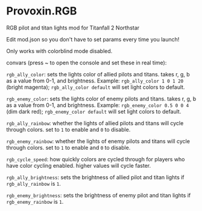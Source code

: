 # Provoxin.RGB
RGB pilot and titan lights mod for Titanfall 2 Northstar

Edit mod.json so you don't have to set params every time you launch!

Only works with colorblind mode disabled.

convars (press ~ to open the console and set these in real time):

`rgb_ally_color`: sets the lights color of allied pilots and titans. takes r, g, b as a value from 0-1, and brightness. Example: `rgb_ally_color 1 0 1 20` (bright magenta); `rgb_ally_color default` will set light colors to default.

`rgb_enemy_color`: sets the lights color of enemy pilots and titans. takes r, g, b as a value from 0-1, and brightness. Example: `rgb_enemy_color 0.5 0 0 4` (dim dark red); `rgb_enemy_color default` will set light colors to default.

`rgb_ally_rainbow`: whether the lights of allied pilots and titans will cycle through colors. set to `1` to enable and `0` to disable.

`rgb_enemy_rainbow`: whether the lights of enemy pilots and titans will cycle through colors. set to `1` to enable and `0` to disable.

`rgb_cycle_speed`: how quickly colors are cycled through for players who have color cycling enabled. higher values will cycle faster.

`rgb_ally_brightness`: sets the brightness of allied pilot and titan lights if `rgb_ally_rainbow` is `1`.

`rgb_enemy_brightness`: sets the brightness of enemy pilot and titan lights if `rgb_enemy_rainbow` is `1`.